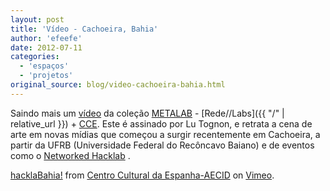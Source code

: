 ```yaml
---
layout: post
title: 'Vídeo - Cachoeira, Bahia'
author: 'efeefe'
date: 2012-07-11
categories:
  - 'espaços'
  - 'projetos'
original_source: blog/video-cachoeira-bahia.html
---
```


Saindo mais um [vídeo](/metalab/hacklabahia) da coleção [METALAB](/metalab) - [Rede//Labs]({{ "/" | relative_url }}) + [CCE](http://www.ccebrasil.org.br/). Este é assinado por Lu Tognon, e retrata a cena de arte em novas mídias que começou a surgir recentemente em Cachoeira, a partir da UFRB (Universidade Federal do Recôncavo Baiano) e de eventos como o [Networked Hacklab](http://www.hacklab.art.br/) .

[hacklaBahia!](https://vimeo.com/45309165) from [Centro Cultural da Espanha-AECID](https://vimeo.com/ccesp) on [Vimeo](https://vimeo.com).